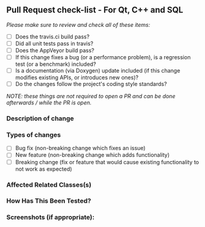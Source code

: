 

## Pull Request check-list - For Qt, C++ and SQL

_Please make sure to review and check all of these items:_
<!--- For the "- []" lines, once done, change them to "- [x]".  This will "check" the checkbox -->
- [ ] Does the travis.ci build pass?
- [ ] Did all unit tests pass in travis?
- [ ] Does the AppVeyor build pass?
- [ ] If this change fixes a bug (or a performance problem), is a regression test (or a benchmark) included?
- [ ] Is a documentation (via Doxygen) update included (if this change modifies existing APIs, or introduces new ones)?
- [ ] Do the changes follow the project's coding style standards? 

_NOTE: these things are not required to open a PR and can be done afterwards / while the PR is open._

### Description of change
<!-- Please provide a description of the change here. -->

### Types of changes
<!--- What types of changes does your code introduce? Put an `x` in all the boxes that apply: -->
<!--- For the "- []" lines, once done, change them to "- [x]".  This will "check" the checkbox -->
- [ ] Bug fix (non-breaking change which fixes an issue)
- [ ] New feature (non-breaking change which adds functionality)
- [ ] Breaking change (fix or feature that would cause existing functionality to not work as expected)

### Affected Related Classes(s)
<!-- Please provide affected core subsystem(s). -->


### How Has This Been Tested?
<!--- Please describe in detail how you tested your changes. -->
<!--- Include details of your testing environment, tests ran to see how -->
<!--- your change affects other areas of the code, etc. -->

### Screenshots (if appropriate):


